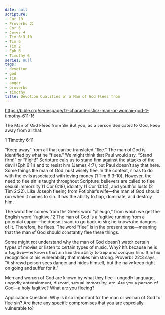 ```yaml
---
date: null
scripture:
- Cor 10
- Proverbs 22
- Cor 6
- James 4
- Tim 6:3-10
- Tim 6
- Tim 2
- Eph 6
- Timothy 6
series: null
tags:
- devotion
- god
- sin
- anger
- proverbs
- timothy
title: Devotion Qualities of a Man of God Flees from
---
```



https://bible.org/seriespage/19-characteristics-man-or-woman-god-1-timothy-611-16

The Man of God Flees from Sin
But you, as a person dedicated to God, keep away from all that.

1 Timothy 6:11

“Keep away” from all that can be translated “flee.” The man of God is identified by what he “flees.” We might think that Paul would say, “Stand firm!” or “Fight!” Scripture calls us to stand firm against the attacks of the devil (Eph 6:11) and to resist him (James 4:7), but Paul doesn’t say that here. Some things the man of God must wisely flee. In the context, it has to do with the evils associated with loving money (1 Tim 6:3-10). However, the need to flee sin is taught throughout Scripture: believers are called to flee sexual immorality (1 Cor 6:18), idolatry (1 Cor 10:14), and youthful lusts (2 Tim 2:22). Like Joseph fleeing from Potiphar’s wife—the man of God should run when it comes to sin. It has the ability to trap, dominate, and destroy him.

The word flee comes from the Greek word “pheugo,” from which we get the English word “fugitive.”2 The man of God is a fugitive running from a potential captor—he doesn’t want to go back to sin; he knows the dangers of it. Therefore, he flees. The word “flee” is in the present tense—meaning that the man of God should constantly flee these things.

Some might not understand why the man of God doesn’t watch certain types of movies or listen to certain types of music. Why? It’s because he is a fugitive—he knows that sin has the ability to trap and conquer him. It is his recognition of his vulnerability that makes him strong. Proverbs 22:3 says, “A shrewd person sees danger and hides himself, but the naive keep right on going and suffer for it.”

Men and women of God are known by what they flee—ungodly language, ungodly entertainment, discord, sexual immorality, etc. Are you a person of God—a holy fugitive? What are you fleeing?

Application Question: Why is it so important for the man or woman of God to flee sin? Are there any specific compromises that you are especially vulnerable to?